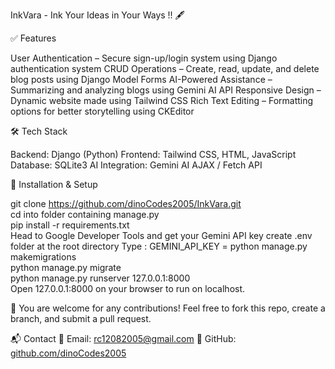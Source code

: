 InkVara - Ink Your Ideas in Your Ways !! 🖋️

✅ Features

User Authentication – Secure sign-up/login system using Django authentication system
CRUD Operations – Create, read, update, and delete blog posts using Django Model Forms
AI-Powered Assistance – Summarizing and analyzing blogs using Gemini AI API
Responsive Design – Dynamic website made using Tailwind CSS
Rich Text Editing – Formatting options for better storytelling using CKEditor

🛠️ Tech Stack

Backend: Django (Python)
Frontend: Tailwind CSS, HTML, JavaScript
Database: SQLite3
AI Integration: Gemini AI
AJAX / Fetch API

📂 Installation & Setup

git clone https://github.com/dinoCodes2005/InkVara.git  
cd into folder containing manage.py  
pip install -r requirements.txt  
Head to Google Developer Tools and get your Gemini API key
create .env folder at the root directory
Type : GEMINI_API_KEY = <your-api-key-without-quotes>
python manage.py makemigrations  
python manage.py migrate  
python manage.py runserver 127.0.0.1:8000  
Open 127.0.0.1:8000 on your browser to run on localhost.

🔗
You are welcome for any contributions! Feel free to fork this repo, create a branch, and submit a pull request.

📬 Contact
📧 Email: rc12082005@gmail.com
🔗 GitHub: [github.com/dinoCodes2005](https://github.com/dinoCodes2005)
